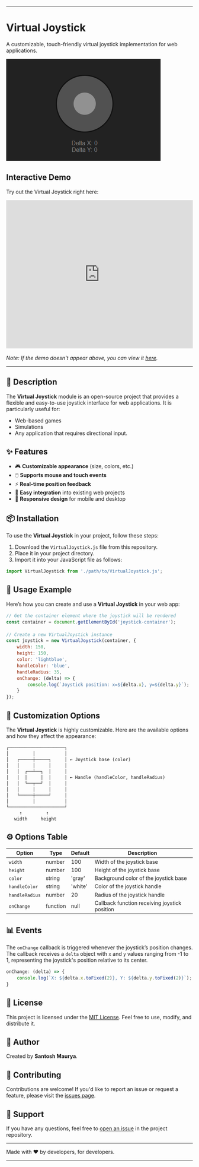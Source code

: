 
---

# Virtual Joystick

A customizable, touch-friendly virtual joystick implementation for web applications.

![Virtual Joystick Demo](image.png)

## Interactive Demo

Try out the Virtual Joystick right here:

<iframe src="https://joker-pyc.github.io/Virtual-Joystick/" width="100%" height="400" frameborder="0"></iframe>

*Note: If the demo doesn't appear above, you can view it [here](https://joker-pyc.github.io/Virtual-Joystick/).*

---

## 📖 Description

The **Virtual Joystick** module is an open-source project that provides a flexible and easy-to-use joystick interface for web applications. It is particularly useful for:

- Web-based games
- Simulations
- Any application that requires directional input.

## ✨ Features

- 🎮 **Customizable appearance** (size, colors, etc.)
- 🖱️ **Supports mouse and touch events**
- ⚡ **Real-time position feedback**
- 🔌 **Easy integration** into existing web projects
- 📱 **Responsive design** for mobile and desktop

## 📦 Installation

To use the **Virtual Joystick** in your project, follow these steps:

1. Download the `VirtualJoystick.js` file from this repository.
2. Place it in your project directory.
3. Import it into your JavaScript file as follows:

```javascript
import VirtualJoystick from './path/to/VirtualJoystick.js';
```

## 🚀 Usage Example

Here’s how you can create and use a **Virtual Joystick** in your web app:

```javascript
// Get the container element where the joystick will be rendered
const container = document.getElementById('joystick-container');

// Create a new VirtualJoystick instance
const joystick = new VirtualJoystick(container, {
    width: 150,
    height: 150,
    color: 'lightblue',
    handleColor: 'blue',
    handleRadius: 35,
    onChange: (delta) => {
        console.log(`Joystick position: x=${delta.x}, y=${delta.y}`);
    }
});
```

## 🎨 Customization Options

The **Virtual Joystick** is highly customizable. Here are the available options and how they affect the appearance:

```
┌─────────────────────┐
│         │           │
│   ┌─────┼─────┐     │ ← Joystick base (color)
│   │     │     │     │
│   │  ┌──┴──┐  │     │
│   │  │     │  │     │ ← Handle (handleColor, handleRadius)
│   │  └──┬──┘  │     │
│   │     │     │     │
│   └─────┼─────┘     │
│         │           │
└─────────────────────┘
     ↑         ↑
   width     height
```

## ⚙️ Options Table

| Option        | Type     | Default | Description                                    |
|---------------|----------|---------|------------------------------------------------|
| `width`       | number   | 100     | Width of the joystick base                     |
| `height`      | number   | 100     | Height of the joystick base                    |
| `color`       | string   | 'gray'  | Background color of the joystick base          |
| `handleColor` | string   | 'white' | Color of the joystick handle                   |
| `handleRadius`| number   | 20      | Radius of the joystick handle                  |
| `onChange`    | function | null    | Callback function receiving joystick position  |

## 📊 Events

The `onChange` callback is triggered whenever the joystick’s position changes. The callback receives a `delta` object with `x` and `y` values ranging from -1 to 1, representing the joystick's position relative to its center.

```javascript
onChange: (delta) => {
    console.log(`X: ${delta.x.toFixed(2)}, Y: ${delta.y.toFixed(2)}`);
}
```

## 📝 License

This project is licensed under the [MIT License](LICENSE). Feel free to use, modify, and distribute it.

## 👤 Author

Created by **Santosh Maurya**.

## 🤝 Contributing

Contributions are welcome! If you'd like to report an issue or request a feature, please visit the [issues page](https://github.com/yourusername/virtual-joystick/issues).

## 📧 Support

If you have any questions, feel free to [open an issue](https://github.com/yourusername/virtual-joystick/issues/new) in the project repository.

---

Made with ❤️ by developers, for developers.

---
